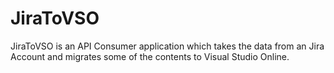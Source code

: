 # JiraToVSO
JiraToVSO is an API Consumer application which takes the data from an Jira Account and migrates some of the contents to Visual Studio Online.
